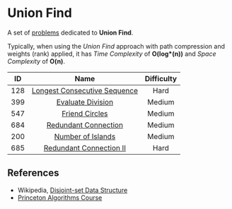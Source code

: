 # Union Find

A set of [problems](https://leetcode.com/tag/union-find/) dedicated to **Union Find**.

Typically, when using the *Union Find* approach with path compression and weights (rank)  applied, it has *Time Complexity* of **O(log\*(n))** and *Space Complexity* of **O(n)**.

|  ID   |                                            Name                                             | Difficulty |
| :---: | :-----------------------------------------------------------------------------------------: | :--------: |
|  128  | [Longest Consecutive Sequence](https://leetcode.com/problems/longest-consecutive-sequence/) |    Hard    |
|  399  |            [Evaluate Division](https://leetcode.com/problems/evaluate-division/)            |   Medium   |
|  547  |               [Friend Circles](https://leetcode.com/problems/friend-circles/)               |   Medium   |
|  684  |         [Redundant Connection](https://leetcode.com/problems/redundant-connection/)         |   Medium   |
|  200  |            [Number of Islands](https://leetcode.com/problems/number-of-islands/)            |   Medium   |
|  685  |      [Redundant Connection II](https://leetcode.com/problems/redundant-connection-ii/)      |    Hard    |

## References

* Wikipedia, [Disjoint-set Data Structure](https://en.wikipedia.org/wiki/Disjoint-set_data_structure)
* [Princeton Algorithms Course](https://algs4.cs.princeton.edu/15uf/)
